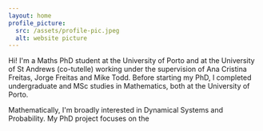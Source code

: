 ```yaml
---
layout: home
profile_picture:
  src: /assets/profile-pic.jpeg
  alt: website picture
---
```


<p> Hi! I'm a Maths PhD student at the University of Porto and at the University of St Andrews (co-tutelle) working under the supervision of Ana Cristina Freitas, Jorge Freitas and Mike Todd. Before starting my PhD, I completed undergraduate and MSc studies in Mathematics, both at the University of Porto.</p>
  
<p> Mathematically, I'm broadly interested in Dynamical Systems and Probability. My PhD project focuses on the </p>


